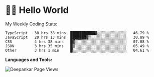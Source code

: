 # 👋🏽 Hello World 

<!--![Deepankar's github stats](https://github-readme-stats.vercel.app/api?username=Deep-Codes&count_private=true&show_icons=true&theme=radical)-->
My Weekly Coding Stats:

<!--START_SECTION:waka-->
```text
TypeScript   30 hrs 38 mins  ███████████▓░░░░░░░░░░░░░   46.79 % 
JavaScript   20 hrs 13 mins  ███████▓░░░░░░░░░░░░░░░░░   30.89 % 
CSS          4 hrs 38 mins   █▓░░░░░░░░░░░░░░░░░░░░░░░   07.08 % 
JSON         3 hrs 35 mins   █▒░░░░░░░░░░░░░░░░░░░░░░░   05.49 % 
Other        3 hrs 1 min     █░░░░░░░░░░░░░░░░░░░░░░░░   04.61 % 
```
<!--END_SECTION:waka-->

**Languages and Tools:**



<p align="left"> <img src="https://komarev.com/ghpvc/?username=Deep-Codes&label=Views&color=blue&style=plastic" alt="Deepankar Page Views" /> </p>
